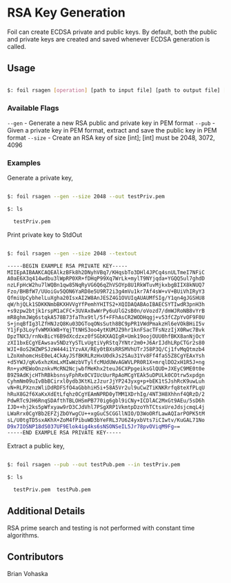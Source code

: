 # RSA Key Generation

Foil can create ECDSA private and public keys. By default, both the public and private keys are created and saved whenever ECDSA generation is called. 

## Usage

```bash

$: foil rsagen [operation] [path to input file] [path to output file] [flags]

```

### Available Flags

`--gen` - Generate a new RSA public and private key in PEM format
`--pub` - Given a private key in PEM format, extract and save the public key in PEM format
`--size` - Create an RSA key of size [int]; [int] must be 2048, 3072, 4096

### Examples

Generate a private key,

```bash

$: foil rsagen --gen --size 2048 --out testPriv.pem

$: ls

  testPriv.pem

```

Print private key to StdOut

```bash

$: foil rsagen --gen --size 2048 --textout

-----BEGIN EXAMPLE RSA PRIVATE KEY-----
MIIEpAIBAAKCAQEAlkzBFk8h2DNyhVBq7/KHqsbTo3DHl4JPCq4snULTmeI7NFiC
A0aE6X3q414wdbu3lWpRP0XR+fDHqP99Xq7WrLk+mylT9NYjqda+YGQQ5ul7ghdD
nzLFpHcW2hu7lWQBn1qw85NqRyVG6Q6qZhVSOYp8U1RkWTuvMjkxbgBIIX8kNUQ7
Fzo/BHBfW7/UUoiGv5QON6YaRD8e5U9R72i3g4mVu1kr7Af4sW+vV+BUiVhIRyY3
QfmiUpCybhelLuXgha20IsxAI2W8AnJESZ4G1OVUIqAUAUMfSIg/Y1qn4gJGSHU8
qW/hjQLk1SDKKNmbBKXHVVgYfPemhYHITS2+XQIDAQABAoIBAECSYTIwdR3pnH3h
+s9zpw2btjk1rspM1aCFC+3UVAx8wWrPy6uUlG2sB0n/oVozd7/dmWJRoNB8vYrB
mR8ghmJWg6stqkA578B73faThx9tl/5f+FFhAsCR2WODHqgj+v53fCZpYvOF9F0U
S+jnqBfIg3lZfHNJzQ8Ku03DGToqONsSuth8BC9pPR1VWdPmakzHl6eVOkBHiI5v
Y1jFp3LoyfvWMXkW8+YqjTtNHS3oo4ytKUMJZ9hr1knFSacTFsNzzIjX0Rwc7Bvk
DpzTNX3/rnNxBicY6B9dXcdzxz0fSGbKXAQIgR+Umk19oojOUU0hfBKX8anNjOcY
zXI1bxECgYEAwsav5NDzYySTLvUgtiVyRStq7YNtr2m0+J6ArIJdhLRpCTGr2s80
WJI+8oS2WZWPSJzW444i1YzvAX/REy0tBXsRRSMVhUTrJ58P3Q/Cj1fvMqQtmzb4
LZoXmhomcHsE0eL4CkAyJSfBKRLRzHxU0dkJs2SAu31Yv8Ff4faS5Z8CgYEAxYsh
+d5YWJ/qKv6xhzKmLxMIwWzbVTylfcMUdUWvAGWVLPR0R1X+mrqlDO2xH1R5J+ng
Rn+yxMEWoOnznkvMcRN2NcjwbfMeKhx2teuJ6CXPpgeiksGlQUD+JXEyC9ME0t0e
B9Z9AdKjcHThRBkbsnsyFphRx0CVIUcUurRpAoMCgYEAk5uDPULk0COtrw5xpdgn
CyhmNm09uIvBbBCirxl0ydb3KtKLzJzurJjYP243yxg+p+bEK1tSJshRcK9uwLuh
vN+RLPXznzWliDdRDFSfO4aGbbhiH5i+58A5Vr2ul9uCwZTiKNKRrfq8teXfPLqU
hRuX8G2f6XaKxXdEtLfqhz0CgYEAmNPRD0yTMM1XDrhIg/4NT3H8Xhhnf4QRzD/2
PdwRTc9JH6RnqSDAfthTBLOHSmPB770ig6gbl9iCNy+ICDlAC2MxGt9AEu/5sD6h
IJD++hj2ks5pWfxyaw9rD3CJdVhl7PSgXRP1VkmtpDzoYhTCtsxUreJdsjcmqL4j
LWaRrx0CgYBb2EFZjZbOYwgCU++xgGuC5CGGllNIO/D3WoORfLawAQIarPOPK5tM
sL/U0tgTD5sxAKhX+ZoM4fPibuWD3bYeFRL37U6Z4yxbVts7iCIwtv/KuGAL71No
D9x7IOSNP18dS037UF9Elok4ig4ks6sNSONSeIL5Jr78pvOViqM9Fg==
-----END EXAMPLE RSA PRIVATE KEY-----

```

Extract a public key,

```bash

$: foil rsagen --pub --out testPub.pem --in testPriv.pem

$: ls

  testPriv.pem  testPub.pem

```

## Additional Details

RSA prime search and testing is not performed with constant time algorithms.

## Contributors

Brian Vohaska
